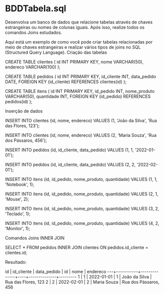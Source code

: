 # BDDTabela.sql

Desenvolva um banco de dados que relacione tabelas através de chaves estrangeiras ou nomes de colunas iguais. Após isso, realize todos os comandos Joins estudados.

Aqui está um exemplo de como você pode criar tabelas relacionadas por meio de chaves estrangeiras e realizar vários tipos de joins no SQL (Structured Query Language).
Criação das tabelas

CREATE TABLE clientes (
  id INT PRIMARY KEY,
  nome VARCHAR(50),
  endereco VARCHAR(100)
);

CREATE TABLE pedidos (
  id INT PRIMARY KEY,
  id_cliente INT,
  data_pedido DATE,
  FOREIGN KEY (id_cliente) REFERENCES clientes(id)
);

CREATE TABLE itens (
  id INT PRIMARY KEY,
  id_pedido INT,
  nome_produto VARCHAR(50),
  quantidade INT,
  FOREIGN KEY (id_pedido) REFERENCES pedidos(id)
);

Inserção de dados

INSERT INTO clientes (id, nome, endereco)
VALUES (1, 'João da Silva', 'Rua das Flores, 123');

INSERT INTO clientes (id, nome, endereco)
VALUES (2, 'Maria Souza', 'Rua dos Pássaros, 456');

INSERT INTO pedidos (id, id_cliente, data_pedido)
VALUES (1, 1, '2022-01-01');

INSERT INTO pedidos (id, id_cliente, data_pedido)
VALUES (2, 2, '2022-02-01');

INSERT INTO itens (id, id_pedido, nome_produto, quantidade)
VALUES (1, 1, 'Notebook', 1);

INSERT INTO itens (id, id_pedido, nome_produto, quantidade)
VALUES (2, 1, 'Mouse', 2);

INSERT INTO itens (id, id_pedido, nome_produto, quantidade)
VALUES (3, 2, 'Teclado', 1);

INSERT INTO itens (id, id_pedido, nome_produto, quantidade)
VALUES (4, 2, 'Monitor', 1);

Comandos Joins
INNER JOIN

SELECT *
FROM pedidos
INNER JOIN clientes
ON pedidos.id_cliente = clientes.id;

Resultado:

id | id_cliente | data_pedido   | id | nome          | endereco
---+-----------+--------------+----+--------------+---------
 1 | 1         | 2022-01-01   | 1  | João da Silva | Rua das Flores, 123
 2 | 2         | 2022-02-01   | 2  | Maria Souza   | Rua dos Pássaros, 456
